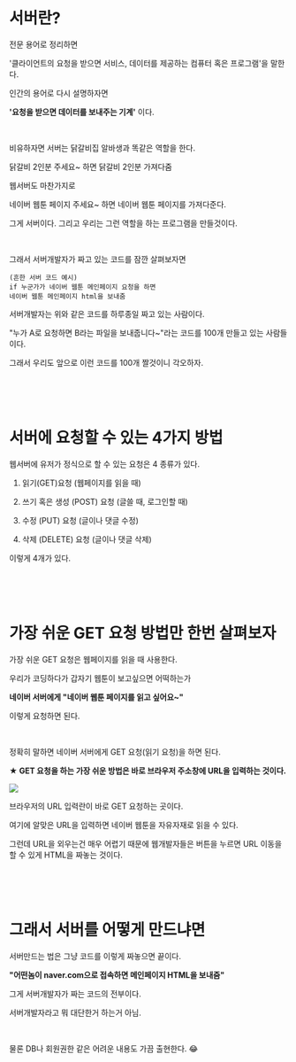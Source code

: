 # 서버란?

전문 용어로 정리하면

'클라이언트의 요청을 받으면 서비스, 데이터를 제공하는 컴퓨터 혹은 프로그램'을 말한다.

인간의 용어로 다시 설명하자면

**'요청을 받으면 데이터를 보내주는 기계'** 이다.

<br>

비유하자면 서버는 닭갈비집 알바생과 똑같은 역할을 한다.

닭갈비 2인분 주세요~ 하면 닭갈비 2인분 가져다줌

웹서버도 마찬가지로

네이버 웹툰 페이지 주세요~ 하면 네이버 웹툰 페이지를 가져다준다.

그게 서버이다. 그리고 우리는 그런 역할을 하는 프로그램을 만들것이다.

<br>

그래서 서버개발자가 짜고 있는 코드를 잠깐 살펴보자면

```
(흔한 서버 코드 예시)
if 누군가가 네이버 웹툰 메인페이지 요청을 하면
네이버 웹툰 메인페이지 html을 보내줌
```

서버개발자는 위와 같은 코드를 하루종일 짜고 있는 사람이다.

"누가 A로 요청하면 B라는 파일을 보내줍니다~"라는 코드를 100개 만들고 있는 사람들이다.

그래서 우리도 앞으로 이런 코드를 100개 짤것이니 각오하자.

<br>
<br>
<br>

# 서버에 요청할 수 있는 4가지 방법

웹서버에 유저가 정식으로 할 수 있는 요청은 4 종류가 있다.

1. 읽기(GET)요청 (웹페이지를 읽을 때)

2. 쓰기 혹은 생성 (POST) 요청 (글쓸 때, 로그인할 때)

3. 수정 (PUT) 요청 (글이나 댓글 수정)

4. 삭제 (DELETE) 요청 (글이나 댓글 삭제)

이렇게 4개가 있다.

<br>
<br>
<br>

# 가장 쉬운 GET 요청 방법만 한번 살펴보자

가장 쉬운 GET 요청은 웹페이지를 읽을 때 사용한다.

우리가 코딩하다가 갑자기 웹툰이 보고싶으면 어떡하는가

**네이버 서버에게 "네이버 웹툰 페이지를 읽고 싶어요~"**

이렇게 요청하면 된다.

<br>

정확히 말하면 네이버 서버에게 GET 요청(읽기 요청)을 하면 된다.

**★ GET 요청을 하는 가장 쉬운 방법은 바로 브라우저 주소창에 URL을 입력하는 것이다.**

<img src="https://codingapple.com/wp-content/uploads/2020/01/%EC%BA%A1%EC%B2%98.png" >

브라우저의 URL 입력란이 바로 GET 요청하는 곳이다.

여기에 알맞은 URL을 입력하면 네이버 웹툰을 자유자재로 읽을 수 있다.

그런데 URL을 외우는건 매우 어렵기 때문에 웹개발자들은 버튼을 누르면 URL 이동을 할 수 있게 HTML을 짜놓는 것이다.

<br>
<br>
<br>

# 그래서 서버를 어떻게 만드냐면

서버만드는 법은 그냥 코드를 이렇게 짜놓으면 끝이다.

**"어떤놈이 naver.com으로 접속하면 메인페이지 HTML을 보내줌"**

그게 서버개발자가 짜는 코드의 전부이다.

서버개발자라고 뭐 대단한거 하는거 아님.

<br>

물론 DB나 회원권한 같은 어려운 내용도 가끔 출현한다. 😂
